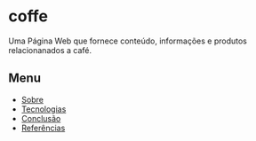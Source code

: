 # coffe
Uma Página Web que fornece conteúdo, informações e produtos relacionanados a café. 

## Menu
- [Sobre](#-sobre)
- [Tecnologias](#-tecnologias)
- [Conclusão](#-conclusao)
- [Referências](#-referencias)


